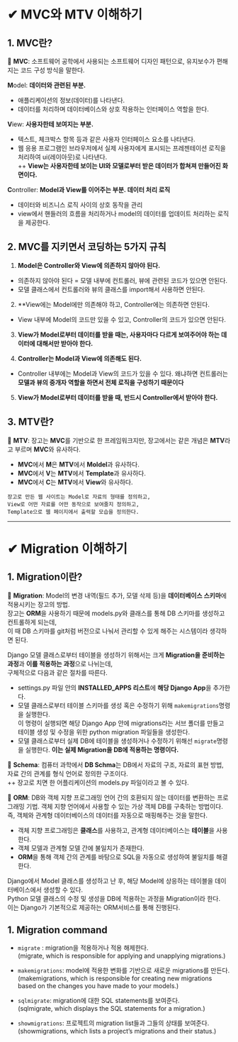 # ✔ MVC와 MTV 이해하기

## 1. MVC란?

📌 **MVC**: 소프트웨어 공학에서 사용되는 소프트웨어 디자인 패턴으로, 유지보수가 편해지는 코드 구성 방식을 말한다.

**M**odel: **데이터와 관련된 부분.**
- 애플리케이션의 정보(데이터)를 나타낸다.
- 데이터를 처리하며 데이터베이스와 상호 작용하는 인터페이스 역할을 한다.
 
**V**iew: **사용자한테 보여지는 부분.**
- 텍스트, 체크박스 항목 등과 같은 사용자 인터페이스 요소를 나타낸다.
- 웹 응용 프로그램인 브라우저에서 실제 사용자에게 표시되는 프레젠테이션 로직을 처리하여 ui(레이아웃)로 나타낸다.<br>
++ **View는 사용자한테 보이는 UI와 모델로부터 받은 데이터가 합쳐져 만들어진 화면이다.**

**C**ontroller: **Model과 View를 이어주는 부분. 데이터 처리 로직**
- 데이터와 비즈니스 로직 사이의 상호 동작을 관리
- view에서 핸들러의 흐름을 처리하거나 model의 데이터를 업데이트 처리하는 로직을 제공한다.

## 2. MVC를 지키면서 코딩하는 5가지 규칙

1. **Model은 Controller와 View에 의존하지 않아야 된다.**
- 의존하지 않아야 된다 = 모델 내부에 컨트롤러, 뷰에 관련된 코드가 있으면 안된다.
- 모델 클래스에서 컨트롤러와 뷰의 클래스를 import해서 사용하면 안된다.

2. **View에는 Model에만 의존해야 하고, Controller에는 의존하면 안된다.
- View 내부에 Model의 코드만 있을 수 있고, Controller의 코드가 있으면 안된다.

3. **View가 Model로부터 데이터를 받을 때는, 사용자마다 다르게 보여주어야 하는 데이터에 대해서만 받아야 한다.**

4. **Controller는 Model과 View에 의존해도 된다.**
- Controller 내부에는 Model과 View의 코드가 있을 수 있다. 왜냐하면 컨트롤러는 <br>
**모델과 뷰의 중개자 역할을 하면서 전체 로직을 구성하기 때문이다**

5. **View가 Model로부터 데이터를 받을 때, 반드시 Controller에서 받아야 한다.**

## 3. MTV란?

📌 **MTV**: 장고는 **MVC**를 기반으로 한 프레임워크지만, 장고에서는 같은 개념은 **MTV**라고 부르며 **MVC**와 유사하다.
- **MVC**에서 **M**은 **MTV**에서 **Moldel**과 유사하다.
- **MVC**에서 **V**는 **MTV**에서 **Template**과 유사하다.
- **MVC**에서 **C**는 **MTV**에서 **View**와 유사하다.

```hash
장고로 만든 웹 사이트는 Model로 자료의 형태를 정의하고,
View로 어떤 자료를 어떤 동작으로 보여줄지 정의하고,
Template으로 웹 페이지에서 출력할 모습을 정의한다.
```

---

# ✔ Migration 이해하기

## 1. Migration이란?

📌 **Migration**: Model의 변경 내역(필드 추가, 모델 삭제 등)을 **데이터베이스 스키마**에 적용시키는 장고의 방법.<br>
장고는 **ORM**을 사용하기 때문에 models.py와 클래스를 통해 DB 스키마를 생성하고 컨트롤하게 되는데,<br>
이 때 DB 스키마를 git처럼 버전으로 나눠서 관리할 수 있게 해주는 시스템이라 생각하면 된다.

Django 모델 클래스로부터 테이블을 생성하기 위해서는 크게 **Migration을 준비하는 과정**과 **이를 적용하는 과정**으로 나뉘는데,<br>
구체적으로 다음과 같은 절차를 따른다.
- settings.py 파일 안의 **INSTALLED_APPS 리스트**에 **해당 Django App**을 추가한다.
- 모델 클래스로부터 테이블 스키마를 생성 혹은 수정하기 위해 `makemigrations`명령을 실행한다. <br>
이 명령이 실행되면 해당 Django App 안에 migrations라는 서브 폴더를 만들고 테이블 생성 및 수정을 위한 python migration 파일들을 생성한다.
- 모델 클래스로부터 실제 DB에 테이블을 생성하거나 수정하기 위해선 `migrate`명령을 실행한다. **이는 실제 Migration을 DB에 적용하는 명령이다.**


📌 **Schema**: 컴퓨터 과학에서 **DB Schma**는 DB에서 자료의 구조, 자료의 표현 방법, 자료 간의 관계를 형식 언어로 정의한 구조이다.<br>
++ 장고로 치면 한 어플리케이션의 models.py 파일이라고 볼 수 있다.

📌 **ORM**: DB와 객체 지향 프로그래밍 언어 간의 호환되지 않는 데이터를 변환하는 프로그래밍 기법. 객체 지향 언어에서 사용할 수 있는 가상 객체 DB를 구축하는 방법이다. <br>
즉, 객체와 관계형 데이터베이스의 데이터를 자동으로 매핑해주는 것을 말한다.
- 객체 지향 프로그래밍은 **클래스**를 사용하고, 관계형 데이터베이스는 **테이블**을 사용한다.
- 객체 모델과 관계형 모델 간에 불일치가 존재한다.
- **ORM**을 통해 객체 간의 관계를 바탕으로 SQL을 자동으로 생성하여 불일치를 해결한다.

Django에서 Model 클래스를 생성하고 난 후, 해당 Model에 상응하는 테이블을 데이터베이스에서 생성할 수 있다.<br>
Python 모델 클래스의 수정 및 생성을 DB에 적용하는 과정을 Migration이라 한다. <br>
이는 Django가 기본적으로 제공하는 ORM서비스를 통해 진행된다.

## 1. Migration command

- `migrate` : migration을 적용하거나 적용 해제한다.<br>
(migrate, which is responsible for applying and unapplying migrations.)

- `makemigrations`: model에 적용한 변화를 기반으로 새로운 migrations를 만든다.<br>
(makemigrations, which is responsible for creating new migrations based on the changes you have made to your models.)

- `sqlmigrate`: migration에 대한 SQL statements를 보여준다.<br>
(sqlmigrate, which displays the SQL statements for a migration.)

- `showmigrations`: 프로젝트의 migration list들과 그들의 상태를 보여준다.<br>
(showmigrations, which lists a project’s migrations and their status.)



